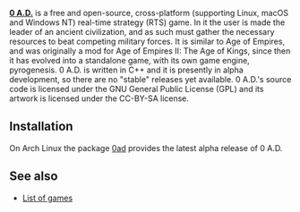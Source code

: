[**0 A.D.**](https://play0ad.com/) is a free and open-source, cross-platform (supporting Linux, macOS and Windows NT) real-time strategy (RTS) game. In it the user is made the leader of an ancient civilization, and as such must gather the necessary resources to beat competing military forces. It is similar to Age of Empires, and was originally a mod for Age of Empires II: The Age of Kings, since then it has evolved into a standalone game, with its own game engine, pyrogenesis. 0 A.D. is written in C++ and it is presently in alpha development, so there are no "stable" releases yet available. 0 A.D.'s source code is licensed under the GNU General Public License (GPL) and its artwork is licensed under the CC-BY-SA license.

## Installation

On Arch Linux the package [0ad](https://www.archlinux.org/packages/?name=0ad) provides the latest alpha release of 0 A.D.

## See also

*   [List of games](/index.php/List_of_games "List of games")